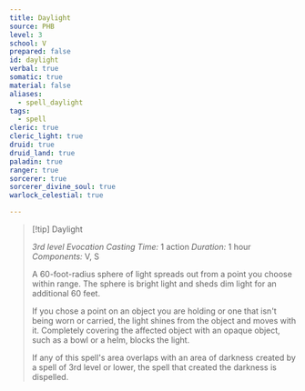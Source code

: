```yaml
---
title: Daylight
source: PHB
level: 3
school: V
prepared: false
id: daylight
verbal: true
somatic: true
material: false
aliases:
  - spell_daylight
tags:
  - spell
cleric: true
cleric_light: true
druid: true
druid_land: true
paladin: true
ranger: true
sorcerer: true
sorcerer_divine_soul: true
warlock_celestial: true

---
```

>[!tip] Daylight
>
> *3rd level Evocation*
> *Casting Time:* 1 action
> *Duration:* 1 hour
> *Components:* V, S
>
>A 60-foot-radius sphere of light spreads out from a point you choose within range. The sphere is bright light and sheds dim light for an additional 60 feet.
>
>If you chose a point on an object you are holding or one that isn't being worn or carried, the light shines from the object and moves with it. Completely covering the affected object with an opaque object, such as a bowl or a helm, blocks the light.
>
>If any of this spell's area overlaps with an area of darkness created by a spell of 3rd level or lower, the spell that created the darkness is dispelled.
>

